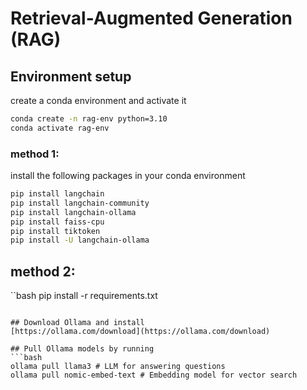 # Retrieval-Augmented Generation (RAG)

## Environment setup

create a conda environment and activate it

```bash
conda create -n rag-env python=3.10
conda activate rag-env
```
### method 1:
install the following packages in your conda environment
```bash
pip install langchain
pip install langchain-community
pip install langchain-ollama
pip install faiss-cpu
pip install tiktoken
pip install -U langchain-ollama
```

## method 2:
``bash
pip install -r requirements.txt 
```

## Download Ollama and install
[https://ollama.com/download](https://ollama.com/download)

## Pull Ollama models by running
```bash
ollama pull llama3 # LLM for answering questions
ollama pull nomic-embed-text # Embedding model for vector search
```

